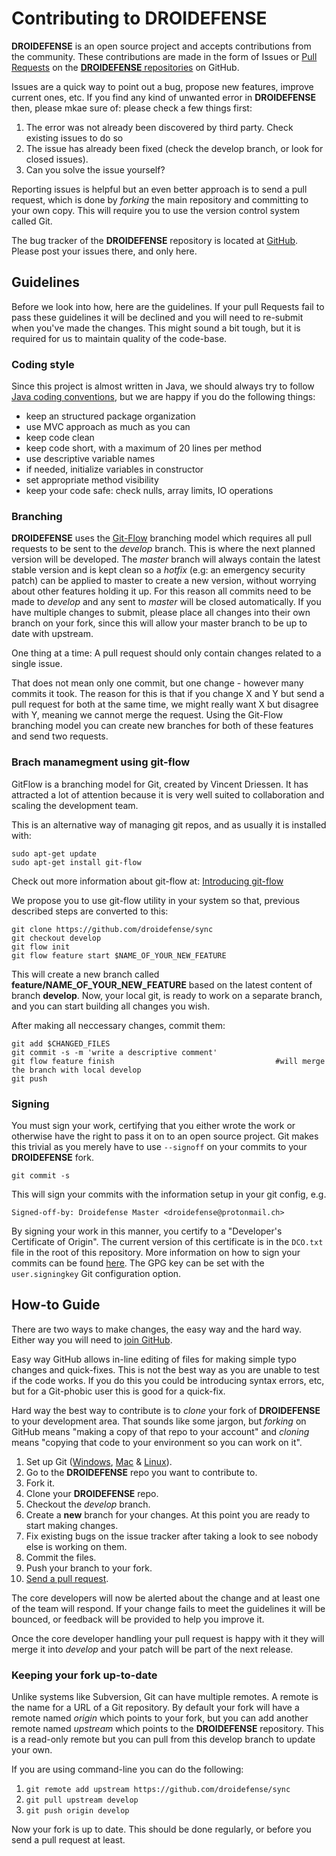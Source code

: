 # Contributing to **DROIDEFENSE** #

**DROIDEFENSE** is an open source project and accepts contributions from the community. These contributions
are made in the form of Issues or
[Pull Requests](https://help.github.com/articles/about-pull-requests/) on the
[**DROIDEFENSE** repositories](https://github.com/droidefense) on GitHub.

Issues are a quick way to point out a bug, propose new features, improve current ones, etc.
If you find any kind of unwanted error in **DROIDEFENSE** then, please mkae sure of:
please check a few things first:

1. The error was not already been discovered by third party. Check existing issues to do so
2. The issue has already been fixed (check the develop branch, or look for closed issues).
3. Can you solve the issue yourself?

Reporting issues is helpful but an even better approach is to send a pull request, which is done by
*forking* the main repository and committing to your own copy. This will require you to use the
version control system called Git.

The bug tracker of the **DROIDEFENSE** repository is located at
[GitHub](https://github.com/droidefense/sync/issues). Please post your issues there, and only here.

## Guidelines ##

Before we look into how, here are the guidelines. If your pull Requests fail to pass these
guidelines it will be declined and you will need to re-submit when you've made the changes. This
might sound a bit tough, but it is required for us to maintain quality of the code-base.

### Coding style ###

Since this project is almost written in Java, we should always try to follow
[Java coding conventions](http://www.oracle.com/technetwork/java/codeconvtoc-136057.html),
but we are happy if you do the following things:

* keep an structured package organization
* use MVC approach as much as you can
* keep code clean
* keep code short, with a maximum of 20 lines per method
* use descriptive variable names
* if needed, initialize variables in constructor
* set appropriate method visibility
* keep your code safe: check nulls, array limits, IO operations

### Branching ###

**DROIDEFENSE** uses the [Git-Flow](http://nvie.com/posts/a-successful-git-branching-model/) branching model
which requires all pull requests to be sent to the *develop* branch. This is where the next planned
version will be developed. The *master* branch will always contain the latest stable version and is
kept clean so a *hotfix* (e.g: an emergency security patch) can be applied to master to create a
new version, without worrying about other features holding it up. For this reason all commits need
to be made to *develop* and any sent to *master* will be closed automatically. If you have multiple
changes to submit, please place all changes into their own branch on your fork, since this will
allow your master branch to be up to date with upstream.

One thing at a time: A pull request should only contain changes related to a single issue.

That does not mean only one commit, but one change - however many commits it took. The reason for this is that if you change X
and Y but send a pull request for both at the same time, we might really want X but disagree with
Y, meaning we cannot merge the request. Using the Git-Flow branching model you can create new
branches for both of these features and send two requests.

### Brach manamegment using **git-flow**

GitFlow is a branching model for Git, created by Vincent Driessen.
It has attracted a lot of attention because it is very well suited to collaboration and scaling the development team.

This is an alternative way of managing git repos, and as usually it is installed with:

```
sudo apt-get update
sudo apt-get install git-flow
```

Check out more information about git-flow at: [Introducing git-flow](https://datasift.github.io/gitflow/IntroducingGitFlow.html)

We propose you to use git-flow utility in your system so that, previous described
steps are converted to this:

```
git clone https://github.com/droidefense/sync
git checkout develop
git flow init
git flow feature start $NAME_OF_YOUR_NEW_FEATURE
```

This will create a new branch called **feature/NAME_OF_YOUR_NEW_FEATURE** based on the latest content of branch **develop**.
Now, your local git, is ready to work on a separate branch, and you can start building all changes you wish.

After making all neccessary changes, commit them:

```
git add $CHANGED_FILES
git commit -s -m 'write a descriptive comment'
git flow feature finish                                    #will merge the branch with local develop
git push
```

### Signing ###

You must sign your work, certifying that you either wrote the work or otherwise have the right to
pass it on to an open source project. Git makes this trivial as you merely have to use `--signoff`
on your commits to your **DROIDEFENSE** fork.

`git commit -s`

This will sign your commits with the information setup in your git config, e.g.

`Signed-off-by: Droidefense Master <droidefense@protonmail.ch>`

By signing your work in this manner, you certify to a "Developer's Certificate of Origin". The
current version of this certificate is in the `DCO.txt` file in the root of this repository. More
information on how to sign your commits can be found
[here](https://git-scm.com/book/en/v2/Git-Tools-Signing-Your-Work). The GPG key can be set with the
`user.signingkey` Git configuration option.

## How-to Guide ##

There are two ways to make changes, the easy way and the hard way. Either way you will need to
[join GitHub](https://github.com/join).

Easy way GitHub allows in-line editing of files for making simple typo changes and quick-fixes.
This is not the best way as you are unable to test if the code works. If you do this you could be
introducing syntax errors, etc, but for a Git-phobic user this is good for a quick-fix.

Hard way the best way to contribute is to *clone* your fork of **DROIDEFENSE** to your development area. That
sounds like some jargon, but *forking* on GitHub means "making a copy of that repo to your account"
and *cloning* means "copying that code to your environment so you can work on it".

1. Set up Git ([Windows](https://help.github.com/articles/set-up-git/#platform-windows),
[Mac](https://help.github.com/articles/set-up-git/#platform-mac) &
[Linux](https://help.github.com/articles/set-up-git/#platform-linux)).
2. Go to the **DROIDEFENSE** repo you want to contribute to.
3. Fork it.
4. Clone your **DROIDEFENSE** repo.
5. Checkout the *develop* branch.
6. Create a **new** branch for your changes. At this point you are ready to start making changes.
6. Fix existing bugs on the issue tracker after taking a look to see nobody else is working on them.
7. Commit the files.
8. Push your branch to your fork.
9. [Send a pull request](https://help.github.com/articles/about-pull-requests/).

The core developers will now be alerted about the change and at least one of the team will respond.
If your change fails to meet the guidelines it will be bounced, or feedback will be provided to
help you improve it.

Once the core developer handling your pull request is happy with it they will merge it into
*develop* and your patch will be part of the next release.

### Keeping your fork up-to-date ###

Unlike systems like Subversion, Git can have multiple remotes. A remote is the name for a URL of a
Git repository. By default your fork will have a remote named *origin* which points to your fork,
but you can add another remote named *upstream* which points to the **DROIDEFENSE** repository. This is a
read-only remote but you can pull from this develop branch to update your own.

If you are using command-line you can do the following:

1. `git remote add upstream https://github.com/droidefense/sync`
2. `git pull upstream develop`
3. `git push origin develop`

Now your fork is up to date. This should be done regularly, or before you send a pull request at
least.
